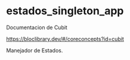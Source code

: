 # estados_singleton_app

Documentacion de Cubit 

https://bloclibrary.dev/#/coreconcepts?id=cubit

Manejador de Estados. 

